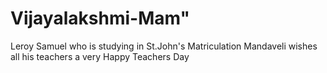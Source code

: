# Vijayalakshmi-Mam"
Leroy Samuel who is studying in St.John's Matriculation Mandaveli wishes all his teachers a very Happy Teachers Day
